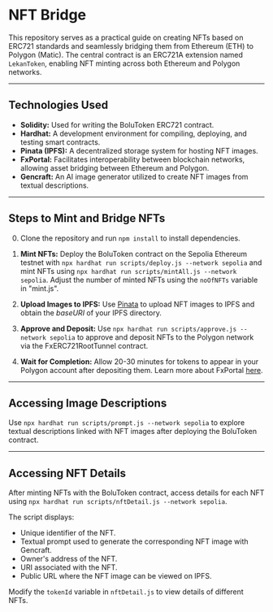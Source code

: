 # NFT Bridge

This repository serves as a practical guide on creating NFTs based on ERC721 standards and seamlessly bridging them from Ethereum (ETH) to Polygon (Matic). The central contract is an ERC721A extension named `LekanToken`, enabling NFT minting across both Ethereum and Polygon networks.

---

## Technologies Used

- **Solidity:** Used for writing the BoluToken ERC721 contract.
- **Hardhat:** A development environment for compiling, deploying, and testing smart contracts.
- **Pinata (IPFS):** A decentralized storage system for hosting NFT images.
- **FxPortal:** Facilitates interoperability between blockchain networks, allowing asset bridging between Ethereum and Polygon.
- **Gencraft:** An AI image generator utilized to create NFT images from textual descriptions.

---

## Steps to Mint and Bridge NFTs

0. Clone the repository and run `npm install` to install dependencies.

1. **Mint NFTs:** Deploy the BoluToken contract on the Sepolia Ethereum testnet with `npx hardhat run scripts/deploy.js --network sepolia` and mint NFTs using `npx hardhat run scripts/mintAll.js --network sepolia`. Adjust the number of minted NFTs using the `noOfNFTs` variable in "mint.js".

2. **Upload Images to IPFS:** Use [Pinata](https://www.pinata.cloud/) to upload NFT images to IPFS and obtain the _baseURI_ of your IPFS directory.

3. **Approve and Deposit:** Use `npx hardhat run scripts/approve.js --network sepolia` to approve and deposit NFTs to the Polygon network via the FxERC721RootTunnel contract.

4. **Wait for Completion:** Allow 20-30 minutes for tokens to appear in your Polygon account after depositing them. Learn more about FxPortal [here](https://wiki.polygon.technology/docs/pos/design/bridge/l1-l2-communication/fx-portal/#how-does-it-work).

---

## Accessing Image Descriptions

Use `npx hardhat run scripts/prompt.js --network sepolia` to explore textual descriptions linked with NFT images after deploying the BoluToken contract.

---

## Accessing NFT Details

After minting NFTs with the BoluToken contract, access details for each NFT using `npx hardhat run scripts/nftDetail.js --network sepolia`.

The script displays:

- Unique identifier of the NFT.
- Textual prompt used to generate the corresponding NFT image with Gencraft.
- Owner's address of the NFT.
- URI associated with the NFT.
- Public URL where the NFT image can be viewed on IPFS.

Modify the `tokenId` variable in `nftDetail.js` to view details of different NFTs.